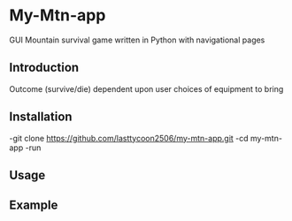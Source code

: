 # My-Mtn-app

GUI Mountain survival game written in Python with navigational pages

## Introduction

Outcome (survive/die) dependent upon user choices of equipment to bring

## Installation

-git clone https://github.com/lasttycoon2506/my-mtn-app.git
-cd my-mtn-app
-run


## Usage

## Example
